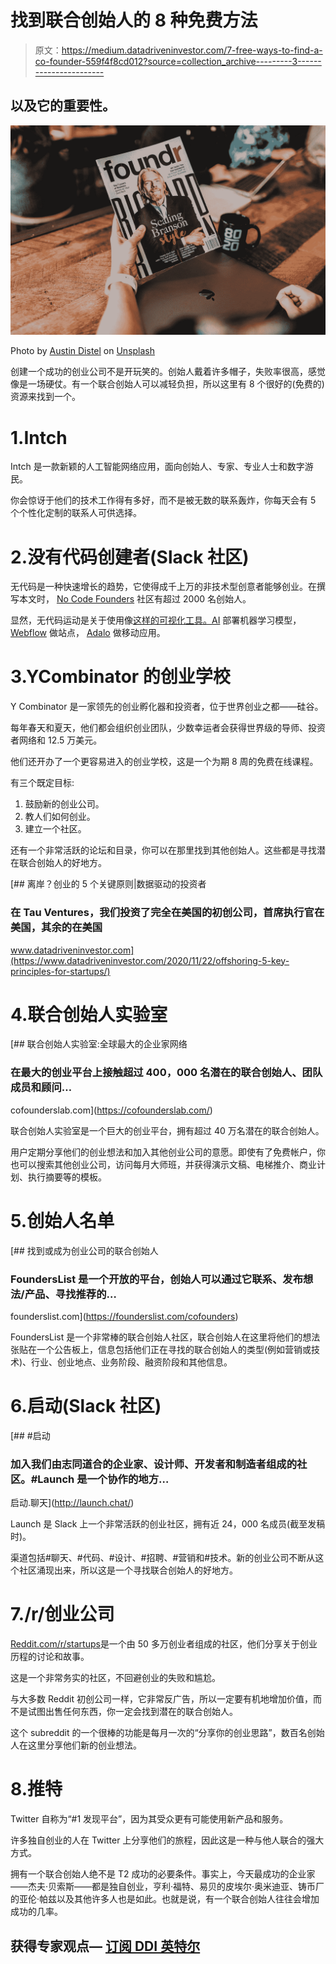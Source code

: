 # 找到联合创始人的 8 种免费方法

> 原文：<https://medium.datadriveninvestor.com/7-free-ways-to-find-a-co-founder-559f4f8cd012?source=collection_archive---------3----------------------->

## 以及它的重要性。

![](img/837ff5223effd52823db95c359b22dc9.png)

Photo by [Austin Distel](https://unsplash.com/@austindistel?utm_source=medium&utm_medium=referral) on [Unsplash](https://unsplash.com?utm_source=medium&utm_medium=referral)

创建一个成功的创业公司不是开玩笑的。创始人戴着许多帽子，失败率很高，感觉像是一场硬仗。有一个联合创始人可以减轻负担，所以这里有 8 个很好的(免费的)资源来找到一个。

# 1.Intch

Intch 是一款新颖的人工智能网络应用，面向创始人、专家、专业人士和数字游民。

你会惊讶于他们的技术工作得有多好，而不是被无数的联系轰炸，你每天会有 5 个个性化定制的联系人可供选择。

# 2.没有代码创建者(Slack 社区)

无代码是一种快速增长的趋势，它使得成千上万的非技术型创意者能够创业。在撰写本文时， [No Code Founders](https://nocodefounders.com/) 社区有超过 2000 名创始人。

显然，无代码运动是关于使用像[这样的可视化工具。AI](http://obviously.ai) 部署机器学习模型， [Webflow](http://webflow.com/) 做站点， [Adalo](https://www.adalo.com/) 做移动应用。

# 3.YCombinator 的创业学校

Y Combinator 是一家领先的创业孵化器和投资者，位于世界创业之都——硅谷。

每年春天和夏天，他们都会组织创业团队，少数幸运者会获得世界级的导师、投资者网络和 12.5 万美元。

他们还开办了一个更容易进入的创业学校，这是一个为期 8 周的免费在线课程。

有三个既定目标:

1.  鼓励新的创业公司。
2.  教人们如何创业。
3.  建立一个社区。

还有一个非常活跃的论坛和目录，你可以在那里找到其他创始人。这些都是寻找潜在联合创始人的好地方。

[](https://www.datadriveninvestor.com/2020/11/22/offshoring-5-key-principles-for-startups/) [## 离岸？创业的 5 个关键原则|数据驱动的投资者

### 在 Tau Ventures，我们投资了完全在美国的初创公司，首席执行官在美国，其余的在美国

www.datadriveninvestor.com](https://www.datadriveninvestor.com/2020/11/22/offshoring-5-key-principles-for-startups/) 

# 4.联合创始人实验室

[](https://cofounderslab.com/) [## 联合创始人实验室:全球最大的企业家网络

### 在最大的创业平台上接触超过 400，000 名潜在的联合创始人、团队成员和顾问…

cofounderslab.com](https://cofounderslab.com/) 

联合创始人实验室是一个巨大的创业平台，拥有超过 40 万名潜在的联合创始人。

用户定期分享他们的创业想法和加入其他创业公司的意愿。即使有了免费帐户，你也可以搜索其他创业公司，访问每月大师班，并获得演示文稿、电梯推介、商业计划、执行摘要等的模板。

# 5.创始人名单

 [## 找到或成为创业公司的联合创始人

### FoundersList 是一个开放的平台，创始人可以通过它联系、发布想法/产品、寻找推荐的…

founderslist.com](https://founderslist.com/cofounders) 

FoundersList 是一个非常棒的联合创始人社区，联合创始人在这里将他们的想法张贴在一个公告板上，信息包括他们正在寻找的联合创始人的类型(例如营销或技术)、行业、创业地点、业务阶段、融资阶段和其他信息。

# 6.启动(Slack 社区)

[](http://launch.chat/) [## #启动

### 加入我们由志同道合的企业家、设计师、开发者和制造者组成的社区。#Launch 是一个协作的地方…

启动.聊天](http://launch.chat/) 

Launch 是 Slack 上一个非常活跃的创业社区，拥有近 24，000 名成员(截至发稿时)。

渠道包括#聊天、#代码、#设计、#招聘、#营销和#技术。新的创业公司不断从这个社区涌现出来，所以这是一个寻找联合创始人的好地方。

# 7./r/创业公司

[Reddit.com/r/startups](http://reddit.com/r/startups)是一个由 50 多万创业者组成的社区，他们分享关于创业历程的讨论和故事。

这是一个非常务实的社区，不回避创业的失败和尴尬。

与大多数 Reddit 初创公司一样，它非常反广告，所以一定要有机地增加价值，而不是试图出售任何东西，你一定会找到潜在的联合创始人。

这个 subreddit 的一个很棒的功能是每月一次的“分享你的创业思路”，数百名创始人在这里分享他们新的创业想法。

# 8.推特

Twitter 自称为“#1 发现平台”，因为其受众更有可能使用新产品和服务。

许多独自创业的人在 Twitter 上分享他们的旅程，因此这是一种与他人联合的强大方式。

拥有一个联合创始人绝不是 T2 成功的必要条件。事实上，今天最成功的企业家——杰夫·贝索斯——都是独自创业，亨利·福特、易贝的皮埃尔·奥米迪亚、铸币厂的亚伦·帕兹以及其他许多人也是如此。也就是说，有一个联合创始人往往会增加成功的几率。

## 获得专家观点— [订阅 DDI 英特尔](https://datadriveninvestor.com/ddi-intel)